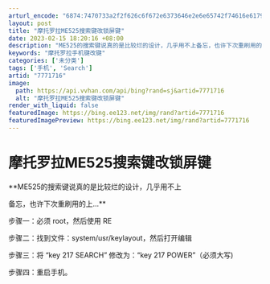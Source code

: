 ```yaml
---
arturl_encode: "6874:7470733a2f2f626c6f672e6373646e2e6e65742f74616e6179:612f61727469636c652f64657461696c732f37373731373136"
layout: post
title: "摩托罗拉ME525搜索键改锁屏键"
date: 2023-02-15 18:20:16 +08:00
description: "ME525的搜索键说真的是比较烂的设计，几乎用不上备忘，也许下次重刷用的上...步骤一：必须 roo"
keywords: "摩托罗拉手机键改键"
categories: ['未分类']
tags: ['手机', 'Search']
artid: "7771716"
image:
  path: https://api.vvhan.com/api/bing?rand=sj&artid=7771716
  alt: "摩托罗拉ME525搜索键改锁屏键"
render_with_liquid: false
featuredImage: https://bing.ee123.net/img/rand?artid=7771716
featuredImagePreview: https://bing.ee123.net/img/rand?artid=7771716
---
```


# 摩托罗拉ME525搜索键改锁屏键

**ME525的搜索键说真的是比较烂的设计，几乎用不上
  
备忘，也许下次重刷用的上...**

步骤一：必须 root，然后使用 RE
  
步骤二：找到文件：system/usr/keylayout，然后打开编辑
  
步骤三：将 “key 217 SEARCH” 修改为：“key 217 POWER”（必须大写)
  
步骤四：重启手机。